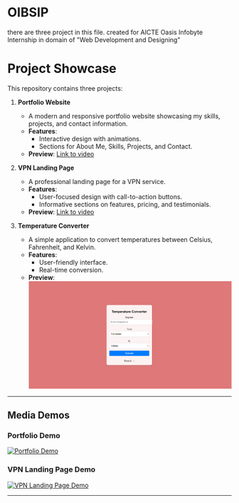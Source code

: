 # OIBSIP
there are three project in this file. created for AICTE Oasis Infobyte Internship in domain of "Web Development and Designing" 


# Project Showcase

This repository contains three projects:

1. **Portfolio Website**
   - A modern and responsive portfolio website showcasing my skills, projects, and contact information.
   - **Features**:
     - Interactive design with animations.
     - Sections for About Me, Skills, Projects, and Contact.
   - **Preview**: [Link to video](#portfolio-demo)

2. **VPN Landing Page**
   - A professional landing page for a VPN service.
   - **Features**:
     - User-focused design with call-to-action buttons.
     - Informative sections on features, pricing, and testimonials.
   - **Preview**: [Link to video](#vpn-landing-page-demo)

3. **Temperature Converter**
   - A simple application to convert temperatures between Celsius, Fahrenheit, and Kelvin.
   - **Features**:
     - User-friendly interface.
     - Real-time conversion.
   - **Preview**:
     ![Temperature Converter](converter.png)

---

## Media Demos

### Portfolio Demo
[![Portfolio Demo](https://img.youtube.com/vi/<VIDEO_ID>/0.jpg)](videos/portfolio-demo.mp4)

### VPN Landing Page Demo
[![VPN Landing Page Demo](https://img.youtube.com/vi/<VIDEO_ID>/0.jpg)](videos/vpn-landing-page-demo.mp4)

---

